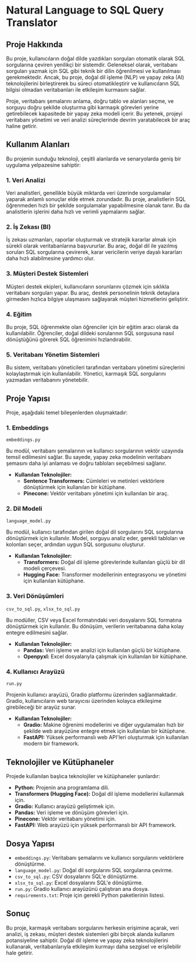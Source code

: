 # Natural Language to SQL Query Translator

## Proje Hakkında

Bu proje, kullanıcıların doğal dilde yazdıkları sorguları otomatik olarak SQL sorgularına çeviren yenilikçi bir sistemdir. Geleneksel olarak, veritabanı sorguları yazmak için SQL gibi teknik bir dilin öğrenilmesi ve kullanılması gerekmektedir. Ancak, bu proje, doğal dil işleme (NLP) ve yapay zeka (AI) teknolojilerini birleştirerek bu süreci otomatikleştirir ve kullanıcıların SQL bilgisi olmadan veritabanları ile etkileşim kurmasını sağlar.

Proje, veritabanı şemalarını anlama, doğru tablo ve alanları seçme, ve sorguyu doğru şekilde oluşturma gibi karmaşık görevleri yerine getirebilecek kapasitede bir yapay zeka modeli içerir. Bu yetenek, projeyi veritabanı yönetimi ve veri analizi süreçlerinde devrim yaratabilecek bir araç haline getirir.

## Kullanım Alanları

Bu projenin sunduğu teknoloji, çeşitli alanlarda ve senaryolarda geniş bir uygulama yelpazesine sahiptir:

### 1. **Veri Analizi**
Veri analistleri, genellikle büyük miktarda veri üzerinde sorgulamalar yaparak anlamlı sonuçlar elde etmek zorundadır. Bu proje, analistlerin SQL öğrenmeden hızlı bir şekilde sorgulamalar yapabilmesine olanak tanır. Bu da analistlerin işlerini daha hızlı ve verimli yapmalarını sağlar.

### 2. **İş Zekası (BI)**
İş zekası uzmanları, raporlar oluşturmak ve stratejik kararlar almak için sürekli olarak veritabanlarına başvururlar. Bu araç, doğal dil ile yazılmış soruları SQL sorgularına çevirerek, karar vericilerin veriye dayalı kararları daha hızlı alabilmesine yardımcı olur.

### 3. **Müşteri Destek Sistemleri**
Müşteri destek ekipleri, kullanıcıların sorunlarını çözmek için sıklıkla veritabanı sorguları yapar. Bu araç, destek personelinin teknik detaylara girmeden hızlıca bilgiye ulaşmasını sağlayarak müşteri hizmetlerini geliştirir.

### 4. **Eğitim**
Bu proje, SQL öğrenmekte olan öğrenciler için bir eğitim aracı olarak da kullanılabilir. Öğrenciler, doğal dildeki sorularının SQL sorgusuna nasıl dönüştüğünü görerek SQL öğrenimini hızlandırabilir.

### 5. **Veritabanı Yönetim Sistemleri**
Bu sistem, veritabanı yöneticileri tarafından veritabanı yönetimi süreçlerini kolaylaştırmak için kullanılabilir. Yönetici, karmaşık SQL sorgularını yazmadan veritabanını yönetebilir.

## Proje Yapısı

Proje, aşağıdaki temel bileşenlerden oluşmaktadır:

### 1. Embeddings
`embeddings.py`

Bu modül, veritabanı şemalarının ve kullanıcı sorgularının vektör uzayında temsil edilmesini sağlar. Bu sayede, yapay zeka modelinin veritabanı şemasını daha iyi anlaması ve doğru tabloları seçebilmesi sağlanır.

- **Kullanılan Teknolojiler:**
  - **Sentence Transformers:** Cümleleri ve metinleri vektörlere dönüştürmek için kullanılan bir kütüphane.
  - **Pinecone:** Vektör veritabanı yönetimi için kullanılan bir araç.

### 2. Dil Modeli
`language_model.py`

Bu modül, kullanıcı tarafından girilen doğal dil sorgularını SQL sorgularına dönüştürmek için kullanılır. Model, sorguyu analiz eder, gerekli tabloları ve kolonları seçer, ardından uygun SQL sorgusunu oluşturur.

- **Kullanılan Teknolojiler:**
  - **Transformers:** Doğal dil işleme görevlerinde kullanılan güçlü bir dil modeli çerçevesi.
  - **Hugging Face:** Transformer modellerinin entegrasyonu ve yönetimi için kullanılan kütüphane.

### 3. Veri Dönüşümleri
`csv_to_sql.py`, `xlsx_to_sql.py`

Bu modüller, CSV veya Excel formatındaki veri dosyalarını SQL formatına dönüştürmek için kullanılır. Bu dönüşüm, verilerin veritabanına daha kolay entegre edilmesini sağlar.

- **Kullanılan Teknolojiler:**
  - **Pandas:** Veri işleme ve analizi için kullanılan güçlü bir kütüphane.
  - **Openpyxl:** Excel dosyalarıyla çalışmak için kullanılan bir kütüphane.

### 4. Kullanıcı Arayüzü
`run.py`

Projenin kullanıcı arayüzü, Gradio platformu üzerinden sağlanmaktadır. Gradio, kullanıcıların web tarayıcısı üzerinden kolayca etkileşime girebileceği bir arayüz sunar.

- **Kullanılan Teknolojiler:**
  - **Gradio:** Makine öğrenimi modellerini ve diğer uygulamaları hızlı bir şekilde web arayüzüne entegre etmek için kullanılan bir kütüphane.
  - **FastAPI:** Yüksek performanslı web API'leri oluşturmak için kullanılan modern bir framework.

## Teknolojiler ve Kütüphaneler

Projede kullanılan başlıca teknolojiler ve kütüphaneler şunlardır:

- **Python:** Projenin ana programlama dili.
- **Transformers (Hugging Face):** Doğal dil işleme modellerini kullanmak için.
- **Gradio:** Kullanıcı arayüzü geliştirmek için.
- **Pandas:** Veri işleme ve dönüşüm görevleri için.
- **Pinecone:** Vektör veritabanı yönetimi için.
- **FastAPI:** Web arayüzü için yüksek performanslı bir API framework.

## Dosya Yapısı

- `embeddings.py`: Veritabanı şemalarını ve kullanıcı sorgularını vektörlere dönüştürme.
- `language_model.py`: Doğal dil sorgularını SQL sorgularına çevirme.
- `csv_to_sql.py`: CSV dosyalarını SQL'e dönüştürme.
- `xlsx_to_sql.py`: Excel dosyalarını SQL'e dönüştürme.
- `run.py`: Gradio kullanıcı arayüzünü çalıştıran ana dosya.
- `requirements.txt`: Proje için gerekli Python paketlerinin listesi.

## Sonuç

Bu proje, karmaşık veritabanı sorgularını herkesin erişimine açarak, veri analizi, iş zekası, müşteri destek sistemleri gibi birçok alanda kullanım potansiyeline sahiptir. Doğal dil işleme ve yapay zeka teknolojilerini kullanarak, veritabanlarıyla etkileşim kurmayı daha sezgisel ve erişilebilir hale getirir.
